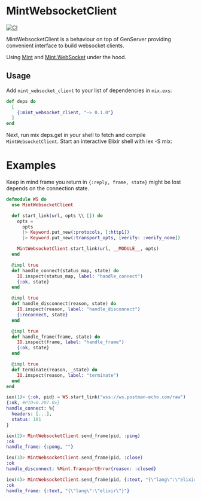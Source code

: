 # MintWebsocketClient

[![CI](https://github.com/vshev4enko/mint_websocket_client/actions/workflows/ci.yml/badge.svg)](https://github.com/vshev4enko/mint_websocket_client/actions/workflows/ci.yml)

MintWebsocketClient is a behaviour on top of GenServer providing convenient interface to build websocket clients.

Using [Mint](https://hex.pm/packages/mint) and [Mint.WebSocket](https://hex.pm/packages/mint_web_socket) under the hood.

## Usage

Add `mint_websocket_client` to your list of dependencies in `mix.exs`:

```elixir
def deps do
  [
    {:mint_websocket_client, "~> 0.1.0"}
  ]
end
```

Next, run mix deps.get in your shell to fetch and compile `MintWebsocketClient`. Start an interactive Elixir shell with iex -S mix:

# Examples

Keep in mind frame you return in `{:reply, frame, state}` might be lost depends on the connection state.

```elixir
defmodule WS do
  use MintWebsocketClient

  def start_link(url, opts \\ []) do
    opts =
      opts
      |> Keyword.put_new(:protocols, [:http1])
      |> Keyword.put_new(:transport_opts, [verify: :verify_none])

    MintWebsocketClient.start_link(url, __MODULE__, opts)
  end

  @impl true
  def handle_connect(status_map, state) do
    IO.inspect(status_map, label: "handle_connect")
    {:ok, state}
  end

  @impl true
  def handle_disconnect(reason, state) do
    IO.inspect(reason, label: "handle_disconnect")
    {:reconnect, state}
  end

  @impl true
  def handle_frame(frame, state) do
    IO.inspect(frame, label: "handle_frame")
    {:ok, state}
  end

  @impl true
  def terminate(reason, _state) do
    IO.inspect(reason, label: "terminate")
  end
end

iex(1)> {:ok, pid} = WS.start_link("wss://ws.postman-echo.com/raw")
{:ok, #PID<0.207.0>}
handle_connect: %{
  headers: [...],
  status: 101
}

iex(2)> MintWebsocketClient.send_frame(pid, :ping)
:ok
handle_frame: {:pong, ""}

iex(3)> MintWebsocketClient.send_frame(pid, :close)
:ok
handle_disconnect: %Mint.TransportError{reason: :closed}

iex(4)> MintWebsocketClient.send_frame(pid, {:text, "{\"lang\":\"elixir\"}"})
:ok
handle_frame: {:text, "{\"lang\":\"elixir\"}"}
```
